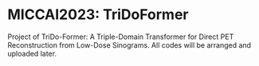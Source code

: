 # MICCAI2023: TriDoFormer
Project of TriDo-Former: A Triple-Domain Transformer for Direct PET Reconstruction from Low-Dose Sinograms. All codes will be arranged and uploaded later.

